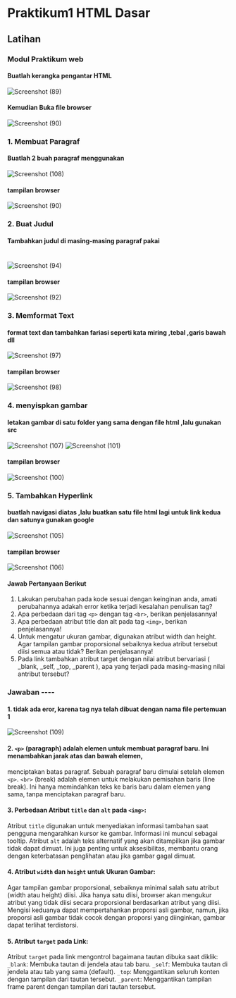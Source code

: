 # Praktikum1 HTML Dasar
## Latihan
### Modul Praktikum web
#### Buatlah kerangka pengantar HTML 
![Screenshot (89)](https://github.com/Thoriq150/pt1_WEB/assets/115950790/f0cb6ed0-2e74-490a-b2f6-bd4623d1720d)
#### Kemudian Buka file browser
![Screenshot (90)](https://github.com/Thoriq150/pt1_WEB/assets/115950790/72187b68-3a9b-45c9-94ea-de741575570f)

### 1. Membuat Paragraf
#### Buatlah 2 buah paragraf menggunakan<p>
![Screenshot (108)](https://github.com/Thoriq150/pt1_WEB/assets/115950790/3a39933e-e683-4300-b44b-c0c95cb804a2)
#### tampilan browser
![Screenshot (90)](https://github.com/Thoriq150/pt1_WEB/assets/115950790/7b24f4be-6067-4b9c-98a5-0395cc6157c3)
### 2. Buat Judul
#### Tambahkan judul di masing-masing paragraf pakai<h1>
![Screenshot (94)](https://github.com/Thoriq150/pt1_WEB/assets/115950790/3b5074b0-cda0-43b3-8059-336f7011d6cd)
#### tampilan browser
![Screenshot (92)](https://github.com/Thoriq150/pt1_WEB/assets/115950790/e9d7f6ac-5111-429a-8fde-a911d17a9712)
### 3. Memformat Text
#### format text dan tambahkan fariasi seperti kata miring ,tebal ,garis bawah dll
![Screenshot (97)](https://github.com/Thoriq150/pt1_WEB/assets/115950790/137f4172-f7b7-4efe-b24b-b6feb5e2b530)
#### tampilan browser
![Screenshot (98)](https://github.com/Thoriq150/pt1_WEB/assets/115950790/466b89cc-fb17-438e-bc30-65730d414426)
### 4. menyispkan gambar
#### letakan gambar di satu folder yang sama dengan file html ,lalu gunakan src
![Screenshot (107)](https://github.com/Thoriq150/pt1_WEB/assets/115950790/b8763bbf-b7df-4beb-8558-d1474ddbca5f)
![Screenshot (101)](https://github.com/Thoriq150/pt1_WEB/assets/115950790/9278f210-ea8b-4d7c-aece-8dd318b27f30)
#### tampilan browser
![Screenshot (100)](https://github.com/Thoriq150/pt1_WEB/assets/115950790/428f2084-7678-4e02-8316-499a8280530e)
### 5. Tambahkan Hyperlink
#### buatlah navigasi diatas ,lalu buatkan satu file html lagi untuk link kedua dan satunya gunakan google
![Screenshot (105)](https://github.com/Thoriq150/pt1_WEB/assets/115950790/f19b000a-5712-44a4-8287-19d706191ed2)
#### tampilan browser
![Screenshot (106)](https://github.com/Thoriq150/pt1_WEB/assets/115950790/2c2c0a23-0170-4749-91dd-aa0eb900dd34)

#### Jawab Pertanyaan Berikut
1. Lakukan perubahan pada kode sesuai dengan keinginan anda, amati perubahannya adakah error ketika terjadi kesalahan penulisan tag?
2. Apa perbedaan dari tag `<p>` dengan tag `<br>`, berikan penjelasannya!
3. Apa perbedaan atribut title dan alt pada tag `<img>`, berikan penjelasannya!
4. Untuk mengatur ukuran gambar, digunakan atribut width dan height. Agar tampilan gambar
proporsional sebaiknya kedua atribut tersebut diisi semua atau tidak? Berikan penjelasannya!
5. Pada link tambahkan atribut target dengan nilai atribut bervariasi ( _blank, _self, _top,
_parent ), apa yang terjadi pada masing-masing nilai antribut tersebut?

### Jawaban ----
#### 1. tidak ada eror, karena tag nya telah dibuat dengan nama file pertemuan 1
![Screenshot (109)](https://github.com/Thoriq150/pt1_WEB/assets/115950790/dd959218-79c1-4267-9d20-7601b57d6574)

#### 2. `<p>` (paragraph) adalah elemen untuk membuat paragraf baru. Ini menambahkan jarak atas dan bawah elemen,
menciptakan batas paragraf. Sebuah paragraf baru dimulai setelah elemen `<p>`.
`<br>` (break) adalah elemen untuk melakukan pemisahan baris (line break). Ini hanya memindahkan teks ke baris 
baru dalam elemen yang sama, tanpa menciptakan paragraf baru.

#### 3. Perbedaan Atribut `title` dan `alt` pada `<img>`:
Atribut `title` digunakan untuk menyediakan informasi tambahan saat pengguna mengarahkan kursor ke gambar. Informasi ini muncul sebagai tooltip.
Atribut `alt` adalah teks alternatif yang akan ditampilkan jika gambar tidak dapat dimuat. Ini juga penting untuk aksesibilitas, membantu
orang dengan keterbatasan penglihatan atau jika gambar gagal dimuat.

#### 4. Atribut `width` dan `height` untuk Ukuran Gambar:
Agar tampilan gambar proporsional, sebaiknya minimal salah satu atribut (width atau height) diisi. Jika hanya satu diisi, browser akan mengukur atribut yang tidak diisi secara proporsional berdasarkan atribut yang diisi. Mengisi keduanya dapat mempertahankan proporsi asli gambar, namun, jika proporsi asli gambar tidak cocok dengan proporsi yang diinginkan, gambar dapat terlihat terdistorsi.

#### 5. Atribut `target` pada Link:
Atribut `target` pada link mengontrol bagaimana tautan dibuka saat diklik:
`_blank`: Membuka tautan di jendela atau tab baru.
`_self`: Membuka tautan di jendela atau tab yang sama (default).
`_top`: Menggantikan seluruh konten dengan tampilan dari tautan tersebut.
`_parent`: Menggantikan tampilan frame parent dengan tampilan dari tautan tersebut.
